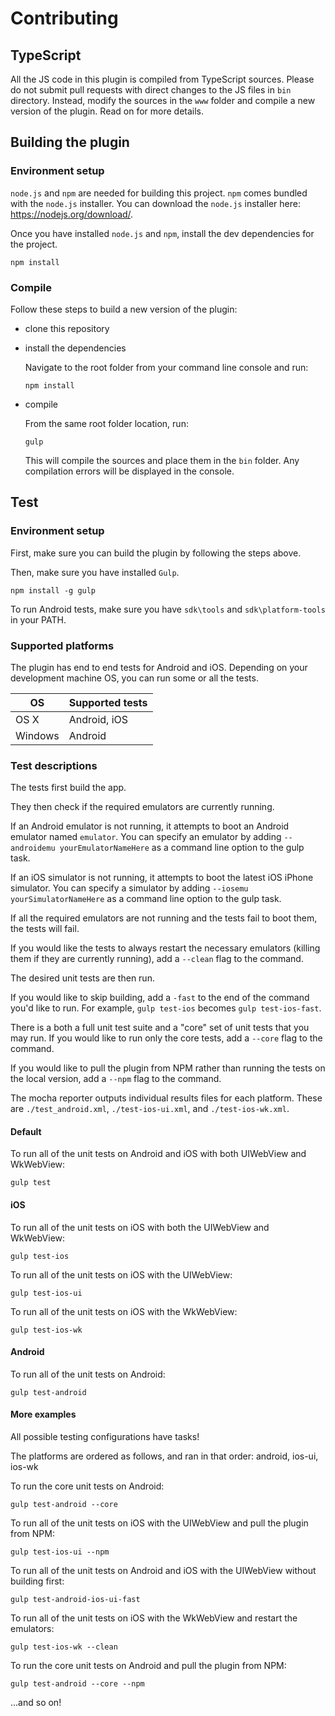 # Contributing

## TypeScript

All the JS code in this plugin is compiled from TypeScript sources. Please do not submit pull requests with direct changes to the JS files in ```bin``` directory.
Instead, modify the sources in the ```www``` folder and compile a new version of the plugin. Read on for more details.

## Building the plugin

### Environment setup

```node.js``` and ```npm``` are needed for building this project. ```npm``` comes bundled with the ```node.js``` installer. You can download the ```node.js``` installer here: https://nodejs.org/download/.

Once you have installed ```node.js``` and ```npm```, install the dev dependencies for the project.

```
npm install
```

### Compile

Follow these steps to build a new version of the plugin:
- clone this repository
- install the dependencies

	Navigate to the root folder from your command line console and run:
	```
	npm install
	```
- compile

	From the same root folder location, run:
	```
	gulp
	```
	This will compile the sources and place them in the ```bin``` folder. Any compilation errors will be displayed in the console.

## Test

### Environment setup

First, make sure you can build the plugin by following the steps above.

Then, make sure you have installed ```Gulp```.

```
npm install -g gulp
```

To run Android tests, make sure you have ```sdk\tools``` and  ```sdk\platform-tools``` in your PATH.

### Supported platforms

The plugin has end to end tests for Android and iOS. Depending on your development machine OS, you can run some or all the tests.

OS            | Supported tests
------------- | -------------
OS X          | Android, iOS
Windows       | Android

### Test descriptions

The tests first build the app.

They then check if the required emulators are currently running.

If an Android emulator is not running, it attempts to boot an Android emulator named ```emulator```. You can specify an emulator by adding ```--androidemu yourEmulatorNameHere``` as a command line option to the gulp task.

If an iOS simulator is not running, it attempts to boot the latest iOS iPhone simulator. You can specify a simulator by adding ```--iosemu yourSimulatorNameHere``` as a command line option to the gulp task.

If all the required emulators are not running and the tests fail to boot them, the tests will fail.

If you would like the tests to always restart the necessary emulators (killing them if they are currently running), add a ```--clean``` flag to the command.

The desired unit tests are then run.

If you would like to skip building, add a ```-fast``` to the end of the command you'd like to run. For example, ```gulp test-ios``` becomes ```gulp test-ios-fast```.

There is a both a full unit test suite and a "core" set of unit tests that you may run. If you would like to run only the core tests, add a ```--core``` flag to the command.

If you would like to pull the plugin from NPM rather than running the tests on the local version, add a ```--npm``` flag to the command.

The mocha reporter outputs individual results files for each platform. These are ```./test_android.xml```, ```./test-ios-ui.xml```, and ```./test-ios-wk.xml```.

#### Default

To run all of the unit tests on Android and iOS with both UIWebView and WkWebView:
```
gulp test
```

#### iOS

To run all of the unit tests on iOS with both the UIWebView and WkWebView:
```
gulp test-ios
```

To run all of the unit tests on iOS with the UIWebView:
```
gulp test-ios-ui
```

To run all of the unit tests on iOS with the WkWebView:
```
gulp test-ios-wk
```

#### Android

To run all of the unit tests on Android:
```
gulp test-android
```

#### More examples

All possible testing configurations have tasks!

The platforms are ordered as follows, and ran in that order:
android, ios-ui, ios-wk

To run the core unit tests on Android:
```
gulp test-android --core
```

To run all of the unit tests on iOS with the UIWebView and pull the plugin from NPM:
```
gulp test-ios-ui --npm
```

To run all of the unit tests on Android and iOS with the UIWebView without building first:
```
gulp test-android-ios-ui-fast
```

To run all of the unit tests on iOS with the WkWebView and restart the emulators:
```
gulp test-ios-wk --clean
```

To run the core unit tests on Android and pull the plugin from NPM:
```
gulp test-android --core --npm
```

...and so on!
